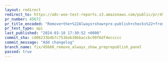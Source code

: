 ```yaml
---
layout: redirect
redirect_to: https://a8c-woo-test-reports.s3.amazonaws.com/public/pr/45672/api/index.html
pr_number: 45672
pr_title_encoded: "Remove+the+%22Always+show+pre-publish+checks%22+from+pre-publish+panel"
pr_test_type: api
last_published: "2024-03-18 17:30:52 +0000"
commit_sha: cd06233b4b7c753beb38bbaccbc99f6df4eccccc
commit_message: "Add changelog"
branch_name: fix/45668_remove_always_show_preprepublish_panel
passed: true
---
```

